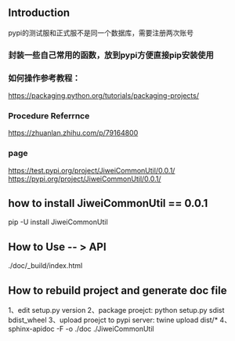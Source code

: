 ## Introduction 
pypi的测试服和正式服不是同一个数据库，需要注册两次账号

### 封装一些自己常用的函数，放到pypi方便直接pip安装使用
### 如何操作参考教程： 
https://packaging.python.org/tutorials/packaging-projects/

### Procedure Referrnce
https://zhuanlan.zhihu.com/p/79164800

### page
https://test.pypi.org/project/JiweiCommonUtil/0.0.1/
https://pypi.org/project/JiweiCommonUtil/0.0.1/

## how to install JiweiCommonUtil == 0.0.1
pip -U install JiweiCommonUtil

## How to Use -- > API
./doc/_build/index.html

## How to rebuild project and generate doc file
1、edit setup.py version
2、package proejct: python setup.py sdist bdist_wheel
3、upload proejct to pypi server: twine upload dist/*
4、sphinx-apidoc -F -o ./doc ./JiweiCommonUtil




